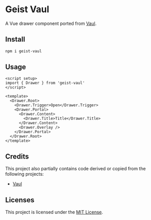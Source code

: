 # Geist Vaul

A Vue drawer component ported from [Vaul](https://github.com/emilkowalski/vaul).

## Install

```bash
npm i geist-vaul
```

## Usage

```vue
<script setup>
import { Drawer } from 'geist-vaul'
</script>

<template>
  <Drawer.Root>
    <Drawer.Trigger>Open</Drawer.Trigger>
    <Drawer.Portal>
      <Drawer.Content>
        <Drawer.Title>Title</Drawer.Title>
      </Drawer.Content>
      <Drawer.Overlay />
    </Drawer.Portal>
  </Drawer.Root>
</template>
```

## Credits

This project also partially contains code derived or copied from the following projects:

- [Vaul](https://github.com/emilkowalski/vaul)

## Licenses

This project is licensed under the [MIT License](LICENSE).